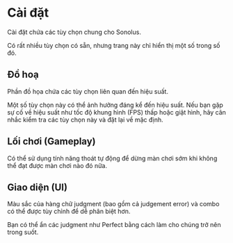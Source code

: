 # Cài đặt

Cài đặt chứa các tùy chọn chung cho Sonolus.

Có rất nhiều tùy chọn có sẵn, nhưng trang này chỉ hiển thị một số trong số đó.

## Đồ hoạ

Phần đồ họa chứa các tùy chọn liên quan đến hiệu suất.

Một số tùy chọn này có thể ảnh hưởng đáng kể đến hiệu suất. Nếu bạn gặp sự cố về hiệu suất như tốc độ khung hình (FPS) thấp hoặc giật hình, hãy cân nhắc kiểm tra các tùy chọn này và đặt lại về mặc định.

## Lối chơi (Gameplay)

Có thể sử dụng tính năng thoát tự động để dừng màn chơi sớm khi không thể đạt được màn chơi nào đó nữa.

## Giao diện (UI)

Màu sắc của hàng chữ judgment (bao gồm cả judgement error) và combo có thể được tùy chỉnh để dễ phân biệt hơn.

Bạn có thể ẩn các judgment như Perfect bằng cách làm cho chúng trở nên trong suốt.
